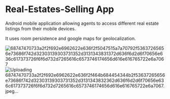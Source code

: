 # Real-Estates-Selling App
 
Android mobile application allowing agents to access different real estate listings from their mobile devices.

It uses room persistence and google maps for geolocalization.

![68747470733a2f2f692e6962622e636f2f5047515a7a70792f53637265656e73686f742d32303139303731352d3131343831372d636f6d2d6f70656e636c617373726f6f6d732d7265616c6573746174656d616e616765722e6a7067](https://github.com/drondivya10/Real-Estates-Selling-App/assets/127487302/a67e219f-faf6-442c-9647-caacdc1c118f)
![Uploading 68747470733a2f2f692e6962622e636f2f464b684454344b2f53637265656e73686f742d32303139303731352d3131343832362d636f6d2d6f70656e636c617373726f6f6d732d7265616c6573746174656d616e616765722e6a7067.jpeg…]()
